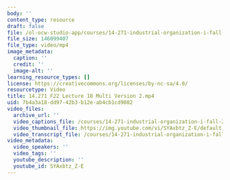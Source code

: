 ```yaml
---
body: ''
content_type: resource
draft: false
file: /ol-ocw-studio-app/courses/14-271-industrial-organization-i-fall-2022/14271-f22-lecture-18-multi-version-2_360p_16_9.mp4
file_size: 146099407
file_type: video/mp4
image_metadata:
  caption: ''
  credit: ''
  image-alt: ''
learning_resource_types: []
license: https://creativecommons.org/licenses/by-nc-sa/4.0/
resourcetype: Video
title: 14.271 F22 Lecture 18 Multi Version 2.mp4
uid: 7b4a3a18-dd97-42b3-b12e-ab4cb1cd9082
video_files:
  archive_url: ''
  video_captions_file: /courses/14-271-industrial-organization-i-fall-2022/1QWsOd75mq1ObfDn93WTP38NJ_lHWE9oR_transcript.webvtt
  video_thumbnail_file: https://img.youtube.com/vi/SYAxbtz_Z-E/default.jpg
  video_transcript_file: /courses/14-271-industrial-organization-i-fall-2022/1QWsOd75mq1ObfDn93WTP38NJ_lHWE9oR_transcript.pdf
video_metadata:
  video_speakers: ''
  video_tags: ''
  youtube_description: ''
  youtube_id: SYAxbtz_Z-E
---
```

